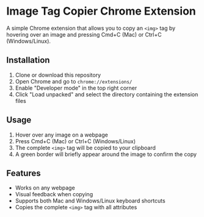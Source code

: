 # Image Tag Copier Chrome Extension

A simple Chrome extension that allows you to copy an `<img>` tag by hovering over an image and pressing Cmd+C (Mac) or Ctrl+C (Windows/Linux).

## Installation

1. Clone or download this repository
2. Open Chrome and go to `chrome://extensions/`
3. Enable "Developer mode" in the top right corner
4. Click "Load unpacked" and select the directory containing the extension files

## Usage

1. Hover over any image on a webpage
2. Press Cmd+C (Mac) or Ctrl+C (Windows/Linux)
3. The complete `<img>` tag will be copied to your clipboard
4. A green border will briefly appear around the image to confirm the copy

## Features

- Works on any webpage
- Visual feedback when copying
- Supports both Mac and Windows/Linux keyboard shortcuts
- Copies the complete `<img>` tag with all attributes 